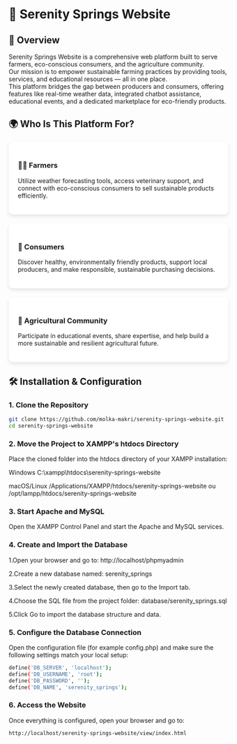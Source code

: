 # 🌿 Serenity Springs Website

## 🧭 Overview

Serenity Springs Website is a comprehensive web platform built to serve farmers, eco-conscious consumers, and the agriculture community.  
Our mission is to empower sustainable farming practices by providing tools, services, and educational resources — all in one place.  
This platform bridges the gap between producers and consumers, offering features like real-time weather data, integrated chatbot assistance, educational events, and a dedicated marketplace for eco-friendly products.

## 🌍 Who Is This Platform For?

<div style="display: flex; flex-wrap: wrap; gap: 20px; justify-content: space-around; margin-top: 20px;">

<div style="flex: 1 1 250px; background: white; border-radius: 10px; padding: 1.5em; box-shadow: 0 4px 8px rgba(0,0,0,0.1);">

### 👩‍🌾 Farmers

Utilize weather forecasting tools, access veterinary support, and connect with eco-conscious consumers to sell sustainable products efficiently.

</div>

<div style="flex: 1 1 250px; background: white; border-radius: 10px; padding: 1.5em; box-shadow: 0 4px 8px rgba(0,0,0,0.1);">

### 🛒 Consumers

Discover healthy, environmentally friendly products, support local producers, and make responsible, sustainable purchasing decisions.

</div>

<div style="flex: 1 1 250px; background: white; border-radius: 10px; padding: 1.5em; box-shadow: 0 4px 8px rgba(0,0,0,0.1);">

### 🌱 Agricultural Community

Participate in educational events, share expertise, and help build a more sustainable and resilient agricultural future.

</div>

</div>

## 🛠️ Installation & Configuration

### 1. Clone the Repository

```bash
git clone https://github.com/molka-makri/serenity-springs-website.git
cd serenity-springs-website
```

### 2. Move the Project to XAMPP's htdocs Directory
  Place the cloned folder into the htdocs directory of your XAMPP installation:

  Windows
  C:\xampp\htdocs\serenity-springs-website

  macOS/Linux
  /Applications/XAMPP/htdocs/serenity-springs-website
  ou
  /opt/lampp/htdocs/serenity-springs-website
### 3. Start Apache and MySQL
Open the XAMPP Control Panel and start the Apache and MySQL services.
### 4. Create and Import the Database
1.Open your browser and go to:
http://localhost/phpmyadmin

2.Create a new database named:
serenity_springs

3.Select the newly created database, then go to the Import tab.

4.Choose the SQL file from the project folder:
database/serenity_springs.sql

5.Click Go to import the database structure and data.


### 5. Configure the Database Connection
Open the configuration file (for example config.php) and make sure the following settings match your local setup:
```bash
define('DB_SERVER', 'localhost');
define('DB_USERNAME', 'root');
define('DB_PASSWORD', '');
define('DB_NAME', 'serenity_springs');
````
### 6. Access the Website
Once everything is configured, open your browser and go to:
```bash
http://localhost/serenity-springs-website/view/index.html
